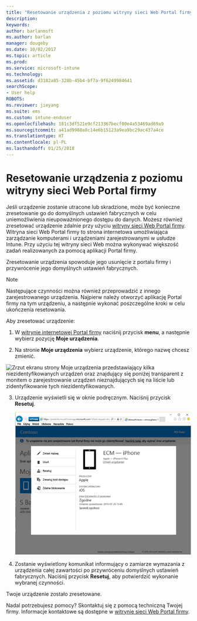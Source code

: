 ```yaml
---
title: "Resetowanie urządzenia z poziomu witryny sieci Web Portal firmy | Microsoft Docs"
description: 
keywords: 
author: barlanmsft
ms.author: barlan
manager: dougeby
ms.date: 10/02/2017
ms.topic: article
ms.prod: 
ms.service: microsoft-intune
ms.technology: 
ms.assetid: d3182a85-328b-45b4-bf7a-9f6249984641
searchScope:
- User help
ROBOTS: 
ms.reviewer: jieyang
ms.suite: ems
ms.custom: intune-enduser
ms.openlocfilehash: 181c3df521e9cf213367becf00e4a53469ad69a9
ms.sourcegitcommit: a41ad9988a8c14e6b15123a9ea9bc29ac437a4ce
ms.translationtype: HT
ms.contentlocale: pl-PL
ms.lasthandoff: 01/25/2018
---
```

# <a name="reset-your-device-from-the-company-portal-website"></a>Resetowanie urządzenia z poziomu witryny sieci Web Portal firmy

Jeśli urządzenie zostanie utracone lub skradzione, może być konieczne zresetowanie go do domyślnych ustawień fabrycznych w celu uniemożliwienia nieupoważnionego dostępu do danych. Możesz również zresetować urządzenie zdalnie przy użyciu [witryny sieci Web Portal firmy](https://portal.manage.microsoft.com#HelpDeskDialog). Witryna sieci Web Portal firmy to strona internetowa umożliwiająca zarządzanie komputerami i urządzeniami zarejestrowanymi w usłudze Intune. Przy użyciu tej witryny sieci Web można wykonywać większość zadań realizowanych za pomocą aplikacji Portal firmy.

Zresetowanie urządzenia spowoduje jego usunięcie z portalu firmy i przywrócenie jego domyślnych ustawień fabrycznych.

> [!Note]
> Następujące czynności można również przeprowadzić z innego zarejestrowanego urządzenia. Najpierw należy otworzyć aplikację Portal firmy na tym urządzeniu, a następnie wykonać poszczególne kroki w celu ukończenia resetowania. 

Aby zresetować urządzenie:

1.  W [witrynie internetowej Portal firmy](https://portal.manage.microsoft.com#HelpDeskDialog) naciśnij przycisk __menu__, a następnie wybierz pozycję __Moje urządzenia__.

2. Na stronie __Moje urządzenia__ wybierz urządzenie, którego nazwę chcesz zmienić.

  ![Zrzut ekranu strony Moje urządzenia przedstawiający kilka niezidentyfikowanych urządzeń oraz znajdujący się poniżej transparent z monitem o zarejestrowanie urządzeń nieznajdujących się na liście lub zidentyfikowanie tych niezidentyfikowanych.](./media/macOS_enroll_002_tap_here_banner.png)

3.  Urządzenie wyświetli się w oknie podręcznym. Naciśnij przycisk **Resetuj**.

    ![Wszystkie opcje dla wybranego urządzenia w witrynie sieci Web Portal firmy, w tym Zmień nazwę, Usuń, Resetuj urządzenie, Resetuj kod dostępu i Zdalne blokowanie. ](./media/iwp-screen-with-all-options.png)

4.  Zostanie wyświetlony komunikat informujący o zamiarze wymazania z urządzenia całej zawartości po przywróceniu domyślnych ustawień fabrycznych. Naciśnij przycisk **Resetuj**, aby potwierdzić wykonanie wybranej czynności.

Twoje urządzenie zostało zresetowane.

Nadal potrzebujesz pomocy? Skontaktuj się z pomocą techniczną Twojej firmy. Informacje kontaktowe są dostępne w [witrynie sieci Web Portal firmy](https://portal.manage.microsoft.com#HelpDeskDialog).
